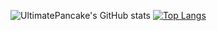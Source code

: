 ![UltimatePancake's GitHub stats](https://github-readme-stats.vercel.app/api?username=pgaetani&show_icons=true&rank_icon=github)
[![Top Langs](https://github-readme-stats.vercel.app/api/top-langs/?username=pgaetani&layout=normal)](https://github.com/pgaetani/github-readme-stats)
